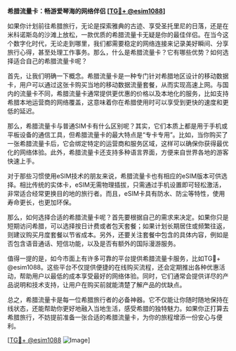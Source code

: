 **希腊流量卡：畅游爱琴海的网络伴侣 [[TG💪+ @esim1088](https://t.me/s/esim1088)]**

如果你计划前往希腊旅行，无论是探索雅典的古迹、享受圣托里尼的日落，还是在米科诺斯岛的沙滩上放松，一款优质的希腊流量卡无疑是你的最佳伴侣。在当今这个数字化时代，无论走到哪里，我们都需要稳定的网络连接来记录美好瞬间、分享旅行心得，甚至处理工作事务。那么，什么是希腊流量卡？它有哪些优势？如何选择适合自己的希腊流量卡呢？

首先，让我们明确一下概念。希腊流量卡是一种专门针对希腊地区设计的移动数据卡，用户可以通过这张卡购买当地的移动数据流量套餐，从而实现高速上网。与国内的流量卡不同，希腊流量卡通常提供更优惠的价格以及本地化的服务，比如支持希腊本地运营商的网络覆盖，这意味着你在希腊使用时可以享受到更快的速度和更低的延迟。

那么，希腊流量卡与普通SIM卡有什么区别呢？其实，它们本质上都是用于手机或平板设备的通信工具，但希腊流量卡的最大特点是“专卡专用”。比如，当你购买了一张希腊流量卡后，它会绑定特定的运营商和服务区域，这样可以确保你获得最优化的网络体验。此外，希腊流量卡还支持多种语言界面，方便来自世界各地的游客快速上手。

对于那些习惯使用eSIM技术的朋友来说，希腊流量卡也有相应的eSIM版本可供选择。相比传统的实体卡，eSIM无需物理插拔，只需通过手机设置即可轻松激活，非常适合经常更换目的地的旅行者。而且，eSIM卡具有防水、防尘等特性，使用寿命更长，也更加环保。

那么，如何选择合适的希腊流量卡呢？首先要根据自己的需求来决定。如果你只是短期访问希腊，可以选择按日计费或者包天套餐；如果计划长期居住或频繁往返，则建议购买月度套餐以节省成本。另外，还要关注套餐中包含的具体内容，例如是否包含语音通话、短信功能，以及是否有额外的国际漫游服务。

值得一提的是，如今市面上有许多可靠的平台提供希腊流量卡服务，比如TG💪+ @esim1088。这些平台不仅提供便捷的在线购买流程，还会定期推出各种优惠活动，帮助用户以最低的成本享受最好的网络体验。同时，它们通常会提供详尽的产品说明和技术支持，让用户在购买前就能清楚了解产品的优缺点。

总之，希腊流量卡是每一位希腊旅行者的必备神器。它不仅能让你随时随地保持在线状态，还能帮助你更好地融入当地生活，感受希腊的独特魅力。如果你正打算去希腊旅行，不妨提前准备一张合适的希腊流量卡，为你的旅程增添一份安心与便利。

[[TG💪+ @esim1088](https://t.me/s/esim1088) ![Image](https://i.postimg.cc/4NQfJmqS/Snipaste-2025-05-13-00-14-12.png)]